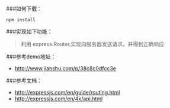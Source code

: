 ###如何下载：
```
npm install
```
###实现如下功能：

 > 利用 express.Router,实现向服务器发送请求，并得到正确响应

###参考demo地址：
- http://www.jianshu.com/p/38c8c0dfcc3e

###参考文档：

- http://expressjs.com/en/guide/routing.html
- http://expressjs.com/en/4x/api.html